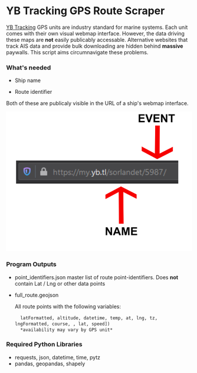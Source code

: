# YB Tracking GPS Route Scraper

[YB Tracking](https://www.ybtracking.com/) GPS units are industry standard for marine systems. Each unit comes with 
their own visual webmap interface. However, the data driving these maps are **not** easily publicably accessable. Alternative websites
that track AIS data and provide bulk downloading are hidden behind **massive** paywalls. This script aims circumnavigate these problems.

### What's needed

- Ship name

- Route identifier

Both of these are publicaly visible in the URL of a ship's webmap interface.

![URL Example](/example/URL_Keywords.png)


### Program Outputs

- point_identifiers.json
 	master list of route point-identifiers. Does **not** contain Lat / Lng or other data points


- full_route.geojson

	All route points with the following variables:
	
		latFormatted, altitude, datetime, temp, at, lng, tz, lngFormatted, course, , lat, speed])
		*availability may vary by GPS unit*

### Required Python Libraries

- requests, json, datetime, time, pytz
- pandas, geopandas, shapely
